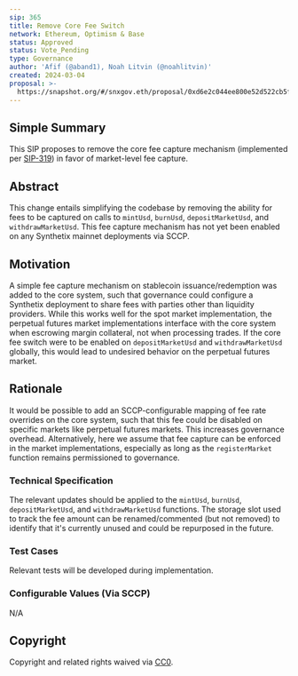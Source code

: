 ```yaml
---
sip: 365
title: Remove Core Fee Switch
network: Ethereum, Optimism & Base
status: Approved
status: Vote_Pending
type: Governance
author: 'Afif (@aband1), Noah Litvin (@noahlitvin)'
created: 2024-03-04
proposal: >-
  https://snapshot.org/#/snxgov.eth/proposal/0xd6e2c044ee800e52d522cb5f104586da18564c0d6e64bce00e2b39e04a5da5fa
---
```


<!--You can leave these HTML comments in your merged SIP and delete the visible duplicate text guides, they will not appear and may be helpful to refer to if you edit it again. This is the suggested template for new SIPs. Note that an SIP number will be assigned by an editor. When opening a pull request to submit your SIP, please use an abbreviated title in the filename, `sip-draft_title_abbrev.md`. The title should be 44 characters or less.-->

## Simple Summary

<!--"If you can't explain it simply, you don't understand it well enough." Simply describe the outcome the proposed changes intends to achieve. This should be non-technical and accessible to a casual community member.-->

This SIP proposes to remove the core fee capture mechanism (implemented per [SIP-319](https://sips.synthetix.io/sips/sip-319/)) in favor of market-level fee capture.

## Abstract

<!--A short (~200 word) description of the proposed change, the abstract should clearly describe the proposed change. This is what *will* be done if the SIP is implemented, not *why* it should be done or *how* it will be done. If the SIP proposes deploying a new contract, write, "we propose to deploy a new contract that will do x".-->

This change entails simplifying the codebase by removing the ability for fees to be captured on calls to `mintUsd`, `burnUsd`, `depositMarketUsd`, and `withdrawMarketUsd`. This fee capture mechanism has not yet been enabled on any Synthetix mainnet deployments via SCCP.

## Motivation

<!--This is the problem statement. This is the *why* of the SIP. It should clearly explain *why* the current state of the protocol is inadequate.  It is critical that you explain *why* the change is needed, if the SIP proposes changing how something is calculated, you must address *why* the current calculation is inaccurate or wrong. This is not the place to describe how the SIP will address the issue!-->

A simple fee capture mechanism on stablecoin issuance/redemption was added to the core system, such that governance could configure a Synthetix deployment to share fees with parties other than liquidity providers. While this works well for the spot market implementation, the perpetual futures market implementations interface with the core system when escrowing margin collateral, not when processing trades. If the core fee switch were to be enabled on `depositMarketUsd` and `withdrawMarketUsd` globally, this would lead to undesired behavior on the perpetual futures market.

## Rationale

<!--This is where you explain the reasoning behind how you propose to solve the problem. Why did you propose to implement the change in this way, what were the considerations and trade-offs. The rationale fleshes out what motivated the design and why particular design decisions were made. It should describe alternate designs that were considered and related work. The rationale may also provide evidence of consensus within the community, and should discuss important objections or concerns raised during discussion.-->

It would be possible to add an SCCP-configurable mapping of fee rate overrides on the core system, such that this fee could be disabled on specific markets like perpetual futures markets. This increases governance overhead. Alternatively, here we assume that fee capture can be enforced in the market implementations, especially as long as the `registerMarket` function remains permissioned to governance.

### Technical Specification

<!--The technical specification should outline the public API of the changes proposed. That is, changes to any of the interfaces Synthetix currently exposes or the creations of new ones.-->

The relevant updates should be applied to the `mintUsd`, `burnUsd`, `depositMarketUsd`, and `withdrawMarketUsd` functions. The storage slot used to track the fee amount can be renamed/commented (but not removed) to identify that it's currently unused and could be repurposed in the future.

### Test Cases

<!--Test cases for an implementation are mandatory for SIPs but can be included with the implementation..-->

Relevant tests will be developed during implementation.

### Configurable Values (Via SCCP)

<!--Please list all values configurable via SCCP under this implementation.-->

N/A

## Copyright

Copyright and related rights waived via [CC0](https://creativecommons.org/publicdomain/zero/1.0/).
